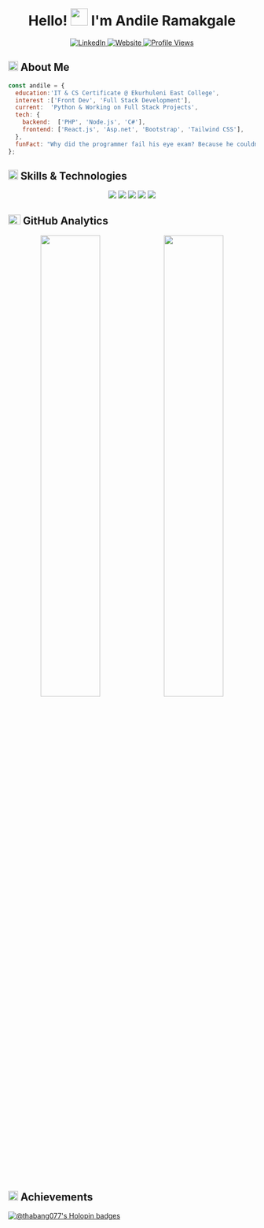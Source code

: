 <div align="center">

  <h1>Hello! <img src="https://media.giphy.com/media/hvRJCLFzcasrR4ia7z/giphy.gif" width="35px" height="35px"> I'm Andile Ramakgale</h1>
  
  <a href="https://linkedin.com/in/thabang077">
    <img src="https://img.shields.io/badge/LinkedIn-%230A66C2.svg?style=for-the-badge&logo=linkedin&logoColor=white" alt="LinkedIn">
  </a>
  <a href="https://thabang077.github.io/Andile-Ramakgale-Personal-Website/">
    <img src="https://img.shields.io/badge/Website-%23171717.svg?style=for-the-badge&logo=google-chrome&logoColor=white" alt="Website">
  </a>
  <a href="https://github.com/thabang077">
    <img src="https://komarev.com/ghpvc/?username=thabang077&style=for-the-badge&color=brightgreen" alt="Profile Views">
  </a> 
</div>


<h2 align="left">
  <img src="https://media2.giphy.com/media/QssGEmpkyEOhBCb7e1/giphy.gif?cid=ecf05e47a0n3gi1bfqntqmob8g9aid1oyj2wr3ds3mg700bl&rid=giphy.gif" width="20px" height="20px"> 
  About Me 
</h2>

```js
const andile = {
  education:'IT & CS Certificate @ Ekurhuleni East College',
  interest :['Front Dev', 'Full Stack Development'],
  current:  'Python & Working on Full Stack Projects',
  tech: {
    backend:  ['PHP', 'Node.js', 'C#'],
    frontend: ['React.js', 'Asp.net', 'Bootstrap', 'Tailwind CSS'],
  },
  funFact: "Why did the programmer fail his eye exam? Because he couldn’t C# anymore! 👓😂",
};
```

<h2 align="left">
  <img src="https://media2.giphy.com/media/QssGEmpkyEOhBCb7e1/giphy.gif?cid=ecf05e47a0n3gi1bfqntqmob8g9aid1oyj2wr3ds3mg700bl&rid=giphy.gif" width="20px" height="20px">
  Skills & Technologies
</h2>

<div align="center">
  
  <img src="https://skillicons.dev/icons?i=react,next,threejs,tailwind,nodejs,express" />
  <img src="https://skillicons.dev/icons?i=python,js,html,css" />
  <img src="https://skillicons.dev/icons?i=github" />
  <img src="https://skillicons.dev/icons?i=postgresql,mysql,mongodb" />
  <img src="https://skillicons.dev/icons?i=bash" />
</div>

<h2 align="left">
  <img src="https://media.giphy.com/media/iY8CRBdQXODJSCERIr/giphy.gif" width="25px" height="20px">
  GitHub Analytics
</h2>

<p align="center">
  <img width="49%" src="https://lohit-readme-stats.vercel.app/api?username=lohitkolluri&show_icons=true&hide_title=true&theme=tokyonight&hide_border=true&bg_color=00000000&show_owner=true&rank_icon=github&count_private=true"/>
  <img width="49%" src="https://github-readme-streak-stats-three-umber.vercel.app?user=lohitkolluri&theme=tokyonight&hide_border=true&background=00000000"/>
</p>

<h2 align="left">
  <img src="https://media.giphy.com/media/WFZvB7VIXBgiz3oDXE/giphy.gif" width="20px" height="20px">
  Achievements
</h2>

<div align="left">
  
[![@thabang077's Holopin badges](https://holopin.me/lohitkolluri)](https://holopin.io/@lohitkolluri)
</div>
